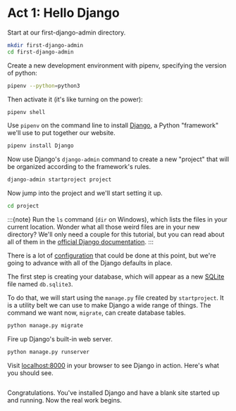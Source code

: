 # Act 1: Hello Django

Start at our first-django-admin directory.

```bash
mkdir first-django-admin
cd first-django-admin
```

Create a new development environment with pipenv, specifying the version of python:

```bash
pipenv --python=python3
```

Then activate it (it's like turning on the power):

```bash
pipenv shell
```

Use `pipenv` on the command line to install [Django](https://www.djangoproject.com/), a Python "framework"
we'll use to put together our website.

```bash
pipenv install Django
```

Now use Django's `django-admin` command to create a new "project" that will be organized according to the framework's rules.

```bash
django-admin startproject project
```

Now jump into the project and we'll start setting it up.

```bash
cd project
```

:::{note}
Run the `ls` command (`dir` on Windows), which lists the files in your current location. Wonder what all those weird files are in your new directory? We'll only need a couple for this tutorial, but you can read about all of them in the [official Django documentation](https://docs.djangoproject.com/en/1.10/intro/tutorial01/#creating-a-project).
:::

There is a lot of [configuration](https://docs.djangoproject.com/en/4.0/intro/tutorial02/#database-setup) that could be done at this point, but we're going to advance with all of the Django defaults in place.

The first step is creating your database, which will appear as a new [SQLite](https://en.wikipedia.org/wiki/SQLite) file named `db.sqlite3`.

To do that, we will start using the `manage.py` file created by `startproject`. It is a utility belt we can use to make Django a wide range of things. The command we want now, `migrate`, can create database tables.

```bash
python manage.py migrate
```

Fire up Django's built-in web server.

```bash
python manage.py runserver
```

Visit [localhost:8000](http://localhost:8000) in your browser to see Django in action. Here's what you should see.

```{image} /_static/hello-django.jpg
```

Congratulations. You've installed Django and have a blank site started up and running. Now the real work begins.
